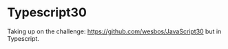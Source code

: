 # Typescript30
Taking up on the challenge: https://github.com/wesbos/JavaScript30 but in Typescript.

